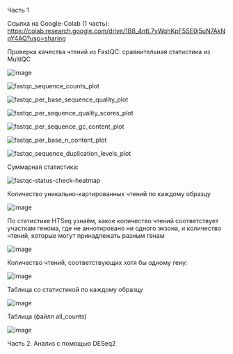 Часть 1

Ссылка на Google-Colab (1 часть): https://colab.research.google.com/drive/1B8_4ntL7yWqhKpF5SE0j5uN7AkNpY4AQ?usp=sharing 

Проверка качества чтений из FastQC: сравнительная статистика из MultiQC

![image](https://user-images.githubusercontent.com/93254228/143735315-81953ada-b85f-44c6-8b3a-b73e44f18ca0.png)

![fastqc_sequence_counts_plot](https://user-images.githubusercontent.com/93254228/143735336-d03a21fe-dc4b-4a1b-b55b-7c265e14cb42.png)

![fastqc_per_base_sequence_quality_plot](https://user-images.githubusercontent.com/93254228/143735353-e8a498ec-d81f-4613-9430-86da4dff5d2a.png)

![fastqc_per_sequence_quality_scores_plot](https://user-images.githubusercontent.com/93254228/143735374-ea6c93c2-953d-4406-84ff-3185dabe697d.png)

![fastqc_per_sequence_gc_content_plot](https://user-images.githubusercontent.com/93254228/143735386-a091a948-d915-4b96-9fbf-02179f931d80.png)

![fastqc_per_base_n_content_plot](https://user-images.githubusercontent.com/93254228/143735399-4cc74556-51b1-4eb1-b78e-21930bb5ece6.png)

![fastqc_sequence_duplication_levels_plot](https://user-images.githubusercontent.com/93254228/143735417-f8a9679f-5ceb-48ba-a2bf-aa5cf31cd6de.png)


Суммарная статистика:

![fastqc-status-check-heatmap](https://user-images.githubusercontent.com/93254228/143735445-4281022e-e9e8-4086-a3d5-fc435d0d50b8.png)

Количество уникально-картированных чтений по каждому образцу

![image](https://user-images.githubusercontent.com/93254228/143763500-a3b21a81-1052-46e7-b4a9-88d68e6abf80.png)

По статистике HTSeq узнаём, какое количество чтений соответствует участкам генома, где не аннотировано ни одного экзона, и количество чтений, которые могут принадлежать разным генам

![image](https://user-images.githubusercontent.com/93254228/143766757-84574012-a12a-4b2e-93ae-14af7d28eef2.png)

Количество чтений, соответствующих хотя бы одному гену:

![image](https://user-images.githubusercontent.com/93254228/143766822-3802748a-799b-4add-b4dc-1588e35432dc.png)

Таблица со статистикой по каждому образцу

![image](https://user-images.githubusercontent.com/93254228/143764707-f1be9a2d-22d0-47dc-a24a-42a5faca5c67.png)

Таблица (файлл all_counts)

![image](https://user-images.githubusercontent.com/93254228/143766890-960d608f-5d10-4151-9bb7-a6de4e58826c.png)

Часть 2. Анализ с помощью DESeq2
